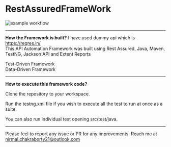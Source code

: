 # RestAssuredFrameWork
 
![example workflow](https://github.com/nirmalprojects1988/RestAssuredFrameWork/actions/workflows/maven.yml/badge.svg)


****************************************************************************
**How the Framework is built?**
I have used dummy api which is https://reqres.in/
</br>
This API Automation Framework was built using Rest Assured, Java, Maven, TestNG, Jackson API and Extent Reports

Test-Driven Framework</br>
Data-Driven Framework
****************************************************************************

**How to execute this framework code?**

Clone the repository to your workspace.

Run the testng.xml file if you wish to execute all the test to run at once as a suite.

You can also run individual test opening src/test/java.

****************************************************************************

Please feel to report any issue or PR for any improvements. Reach me at nirmal.chakraborty21@outlook.com
